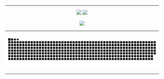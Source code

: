 <hr>

<!-- Stats and Top Languages side-by-side -->
<div align="center">
  <img width="42%" src="https://github-readme-stats-one-bice.vercel.app/api?username=zyexro&show_icons=true&include_all_commits=true&count_private=true&theme=react&hide_border=true&role=OWNER,ORGANIZATION_MEMBER,COLLABORATOR" />
  <img width="42%" src="https://github-readme-stats-one-bice.vercel.app/api/top-langs/?username=zyexro&layout=compact&theme=react&hide_border=true&langs_count=8&card_width=340" />
</div>

<!-- GitHub Trophies -->
<div align="center">
  <br>
  <a href="https://github.com/ryo-ma/github-profile-trophy">
    <img src="https://github-profile-trophy.vercel.app/?username=zyexro&theme=dracula&column=7&margin-w=15&margin-h=15" />
  </a>
</div>

<hr>

<!-- GitHub Contribution Snake -->
<div align="center">
  <a href="https://github.com/platane/platane">
    <picture>
      <source media="(prefers-color-scheme: dark)" srcset="https://raw.githubusercontent.com/platane/platane/output/github-contribution-grid-snake-dark.svg">
      <source media="(prefers-color-scheme: light)" srcset="https://raw.githubusercontent.com/platane/platane/output/github-contribution-grid-snake.svg">
      <img alt="github contribution grid snake" src="https://raw.githubusercontent.com/platane/platane/output/github-contribution-grid-snake.svg">
    </picture>
  </a>
</div>

<hr>
